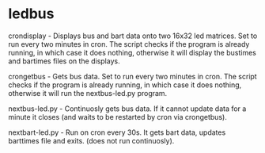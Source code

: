 # ledbus

crondisplay - Displays bus and bart data onto two 16x32 led matrices. Set to run every two minutes in cron. The script checks if the program is already running, in which case it does nothing, otherwise it will display the bustimes and bartimes files on the displays.

crongetbus - Gets bus data. Set to run every two minutes in cron. The script checks if the program is already running, in which case it does nothing, otherwise it will run the nextbus-led.py program. 

nextbus-led.py - Continuosly gets bus data. If it cannot update data for a minute it closes (and waits to be restarted by cron via crongetbus).

nextbart-led.py - Run on cron every 30s. It gets bart data, updates barttimes file and exits. (does not run continuosly).